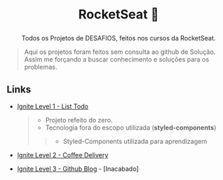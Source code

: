 # <p align="center">RocketSeat 🚀</p>
<p align="center">Todos os Projetos de DESAFIOS, feitos nos cursos da RocketSeat.</p>

> Aqui os projetos foram feitos sem consulta ao github de Solução. Assim me forçando a buscar conhecimento e soluções para os problemas.

## Links
* [Ignite Level 1 - List Todo](https://todolist-ignite-duhnunes.vercel.app/)
  > * Projeto refeito do zero.
  > * Tecnologia fora do escopo utilizada (**__styled-components__**)
  >> * Styled-Components utilizada para aprendizagem
* [Ignite Level 2 - Coffee Delivery](https://coffeedelivery-duhnunes.vercel.app/)

* [Ignite Level 3 - Github Blog](https://) - [Inacabado]